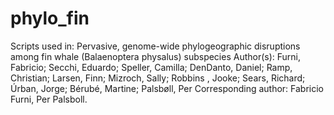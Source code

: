 # phylo_fin
Scripts used in: Pervasive, genome-wide phylogeographic disruptions among fin whale (Balaenoptera physalus) subspecies
	Author(s): Furni, Fabricio; Secchi, Eduardo; Speller, Camilla; DenDanto, Daniel; Ramp, Christian; Larsen, Finn; Mizroch, Sally; Robbins , Jooke; Sears, Richard; Úrban, Jorge; Bérubé, Martine; Palsbøll, Per
	Corresponding author: Fabricio Furni, Per Palsboll. 

